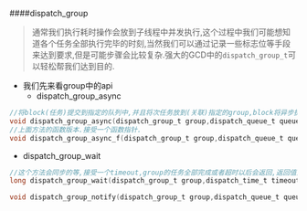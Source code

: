####dispatch_group
> 通常我们执行耗时操作会放到子线程中并发执行,这个过程中我们可能想知道各个任务全部执行完毕的时刻,当然我们可以通过记录一些标志位等手段来达到要求,但是可能步骤会比较复杂.强大的GCD中的`dispatch_group_t`可以轻松帮我们达到目的.

* 我们先来看group中的api
  * dispatch_group_async
  
 ```c
 //将block(任务)提交到指定的队列中,并且将次任务放到(关联)指定的group,block将异步执行.
 void dispatch_group_async(dispatch_group_t group,dispatch_queue_t queue,dispatch_block_t block);		
 //上面方法的函数版本.接受一个函数指针.
void dispatch_group_async_f(dispatch_group_t group,dispatch_queue_t queue,void *_Nullable context,dispatch_function_t work);		
 ```
 * dispatch_group_wait
 ```c
 //这个方法会同步的等,接受一个timeout,group的任务全部完成或者超时以后会返回,返回值为0代表任务完成,非0代表超时.
 long dispatch_group_wait(dispatch_group_t group,dispatch_time_t timeout);
 ```
 
 ```c
 void dispatch_group_notify(dispatch_group_t group,dispatch_queue_t queue,dispatch_block_t block);
 ```